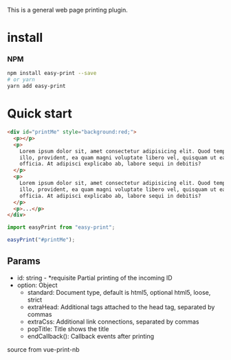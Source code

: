 This is a general web page printing plugin.

# install

### NPM

```bash
npm install easy-print --save
# or yarn
yarn add easy-print
```

# Quick start

```html
<div id="printMe" style="background:red;">
  <p></p>
  <p>
    Lorem ipsum dolor sit, amet consectetur adipisicing elit. Quod temporibus
    illo, provident, ea quam magni voluptate libero vel, quisquam ut earum
    officia. At adipisci explicabo ab, labore sequi in debitis?
  </p>
  <p>
    Lorem ipsum dolor sit, amet consectetur adipisicing elit. Quod temporibus
    illo, provident, ea quam magni voluptate libero vel, quisquam ut earum
    officia. At adipisci explicabo ab, labore sequi in debitis?
  </p>
  <p>...</p>
</div>
```

```javascript
import easyPrint from "easy-print";

easyPrint("#printMe");
```

## Params

- id: string - \*requisite Partial printing of the incoming ID
- option: Object
  - standard: Document type, default is html5, optional html5, loose, strict
  - extraHead: Additional tags attached to the head tag, separated by commas
  - extraCss: Additional link connections, separated by commas
  - popTitle: Title shows the title
  - endCallback(): Callback events after printing

source from vue-print-nb
